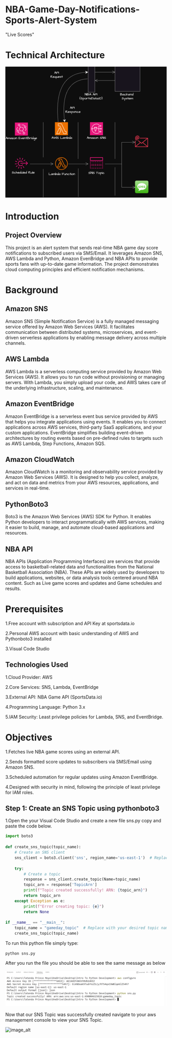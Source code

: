 # NBA-Game-Day-Notifications-Sports-Alert-System

"Live Scores"

# Technical Architecture 
![image_alt](https://github.com/Tatenda-Prince/NBA-Game-Day-Notifications-Sports-Alert-System-/blob/4deb303efb10b5eba0dbe684a62ed412956b7b66/images/Screenshot%202025-01-18%20190853.png)

# Introduction

## Project Overview 

This project is an alert system that sends real-time NBA game day score notifications to subscribed users via SMS/Email. It leverages Amazon SNS, AWS Lambda and Python, Amazon EvenBridge and NBA APIs to provide sports fans with up-to-date game information. The project demonstrates cloud computing principles and efficient notification mechanisms.

# Background

## Amazon SNS 

Amazon SNS (Simple Notification Service) is a fully managed messaging service offered by Amazon Web Services (AWS). It facilitates communication between distributed systems, microservices, and event-driven serverless applications by enabling message delivery across multiple channels.

## AWS Lambda 

AWS Lambda is a serverless computing service provided by Amazon Web Services (AWS). It allows you to run code without provisioning or managing servers. With Lambda, you simply upload your code, and AWS takes care of the underlying infrastructure, scaling, and maintenance.

## Amazon EventBridge 

Amazon EventBridge is a serverless event bus service provided by AWS that helps you integrate applications using events. It enables you to connect applications across AWS services, third-party SaaS applications, and your custom applications. EventBridge simplifies building event-driven architectures by routing events based on pre-defined rules to targets such as AWS Lambda, Step Functions, Amazon SQS.

## Amazon CloudWatch 

Amazon CloudWatch is a monitoring and observability service provided by Amazon Web Services (AWS). It is designed to help you collect, analyze, and act on data and metrics from your AWS resources, applications, and services in real-time. 

## PythonBoto3 

Boto3 is the Amazon Web Services (AWS) SDK for Python. It enables Python developers to interact programmatically with AWS services, making it easier to build, manage, and automate cloud-based applications and resources. 

## NBA API

NBA APIs (Application Programming Interfaces) are services that provide access to basketball-related data and functionalities from the National Basketball Association (NBA). These APIs are widely used by developers to build applications, websites, or data analysis tools centered around NBA content. Such as Live game scores and updates and Game schedules and results.

# Prerequisites

1.Free account with subscription and API Key at sportsdata.io

2.Personal AWS account with basic understanding of AWS and Pythonboto3 installed 

3.Visual Code Studio

## Technologies Used

1.Cloud Provider: AWS

2.Core Services: SNS, Lambda, EventBridge

3.External API: NBA Game API (SportsData.io)

4.Programming Language: Python 3.x

5.IAM Security:
Least privilege policies for Lambda, SNS, and EventBridge.

# Objectives

1.Fetches live NBA game scores using an external API.

2.Sends formatted score updates to subscribers via SMS/Email using Amazon SNS.

3.Scheduled automation for regular updates using Amazon EventBridge.

4.Designed with security in mind, following the principle of least privilege for IAM roles.

## Step 1: Create an SNS Topic using pythonboto3 

1.Open the your Visual Code Studio and create a new file sns.py  copy and paste the code below.


```python
import boto3

def create_sns_topic(topic_name):
    # Create an SNS client
    sns_client = boto3.client('sns', region_name='us-east-1')  # Replace with your region

    try:
        # Create a topic
        response = sns_client.create_topic(Name=topic_name)
        topic_arn = response['TopicArn']
        print(f"Topic created successfully! ARN: {topic_arn}")
        return topic_arn
    except Exception as e:
        print(f"Error creating topic: {e}")
        return None

if __name__ == "__main__":
    topic_name = "gameday_topic"  # Replace with your desired topic name
    create_sns_topic(topic_name)
```

To run this python file simply type:

`python sns.py`

After you run the file you should be able to see the same message as below

![image_alt](https://github.com/Tatenda-Prince/NBA-Game-Day-Notifications-Sports-Alert-System-/blob/49632a24960d7fa4b445dfcb4875703a1a08e91b/images/Screenshot%202025-01-19%20094642.png)

Now that our SNS Topic was successfully created navigate to your aws management console to view your SNS Topic.

![image_alt]()











   


 



